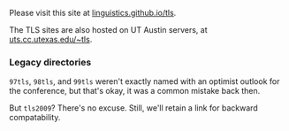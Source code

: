 Please visit this site at [linguistics.github.io/tls](https://linguistics.github.io/tls).

The TLS sites are also hosted on UT Austin servers, at [uts.cc.utexas.edu/~tls](http://uts.cc.utexas.edu/~tls).

### Legacy directories

`97tls`, `98tls`, and `99tls` weren't exactly named with an optimist outlook for the conference, but that's okay, it was a common mistake back then.

But `tls2009`? There's no excuse. Still, we'll retain a link for backward compatability.
